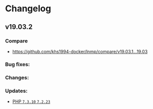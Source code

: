# Changelog

## v19.03.2

### Compare

* https://github.com/khs1994-docker/lnmp/compare/v19.03.1...19.03

### Bug fixes:

### Changes:

### Updates:

* [PHP `7.3.10` `7.2.23`](https://www.php.net/ChangeLog-7.php#7.3.10)
